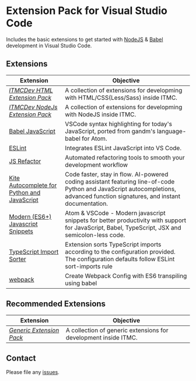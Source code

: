 # Extension Pack for Visual Studio Code

Includes the basic extensions to get started with [NodeJS](http://nodejs.com/) &amp; [Babel](https://babeljs.io/) development in Visual Studio Code.

## Extensions

Extension | Objective
--------- | ---------
_[ITMCDev HTML Extension Pack](https://marketplace.visualstudio.com/items?itemName=itmcdev.html-extension-pack)_ | A collection of extensions for developming with HTML/CSS(Less/Sass) inside ITMC.
_[ITMCDev NodeJs Extension Pack](https://marketplace.visualstudio.com/items?itemName=itmcdev.node-extension-pack)_ | A collection of extensions for developming with NodeJS inside ITMC.
[Babel JavaScript](https://marketplace.visualstudio.com/items?itemName=mgmcdermott.vscode-language-babel) | VSCode syntax highlighting for today's JavaScript, ported from gandm's language-babel for Atom.
[ESLint](https://marketplace.visualstudio.com/items?itemName=dbaeumer.vscode-eslint) | Integrates ESLint JavaScript into VS Code.
[JS Refactor](https://marketplace.visualstudio.com/items?itemName=cmstead.jsrefactor) | Automated refactoring tools to smooth your development workflow
[Kite Autocomplete for Python and JavaScript](https://marketplace.visualstudio.com/items?itemName=kiteco.kite) | Code faster, stay in flow. AI-powered coding assistant featuring line-of-code Python and JavaScript autocompletions, advanced function signatures, and instant documentation.  
[Modern (ES6+) Javascript Snippets](https://marketplace.visualstudio.com/items?itemName=tunnckocore.modern-javascript-snippets) | Atom & VSCode - Modern javascript snippets for better productivity with support for JavaScript, Babel, TypeScript, JSX and semicolon-less code.
[TypeScript Import Sorter](https://marketplace.visualstudio.com/items?itemName=mike-co.import-sorter) | Extension sorts TypeScript imports according to the configuration provided. The configuration defaults follow ESLint sort-imports rule
[webpack](https://marketplace.visualstudio.com/items?itemName=jeremyrajan.webpack) | Create Webpack Config with ES6 transpiling using babel

<!-- [Babel ES6/ES7](https://marketplace.visualstudio.com/items?itemName=dzannotti.vscode-babel-coloring) | Adds JS Babel es6/es7 syntax coloring. -->
<!-- [ES6 and TypeScript import sorter](https://marketplace.visualstudio.com/items?itemName=nikolazaric.es6-typescript-import-sorter) | An opinionated ES6 and TypeScript import sorter. -->

## Recommended Extensions

Extension | Objective
--------- | ---------
_[Generic Extension Pack](https://marketplace.visualstudio.com/items?itemName=itmcdev.generic-extension-pack)_ | A collection of generic extensions for development inside ITMC.


<!-- https://marketplace.visualstudio.com/items?itemName=henry-li.vscode-import-formatter -->

## Contact

Please file any [issues](https://github.com/itmcdev/vscode-extensions/issues).
